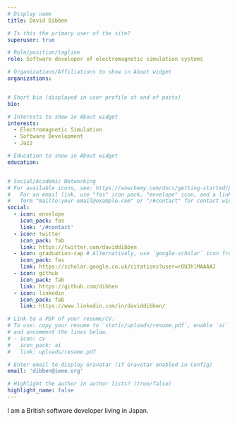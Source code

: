 ```yaml
---
# Display name
title: David Dibben

# Is this the primary user of the site?
superuser: true

# Role/position/tagline
role: Software developer of electromagnetic simulation systems

# Organizations/Affiliations to show in About widget
organizations:


# Short bio (displayed in user profile at end of posts)
bio: 

# Interests to show in About widget
interests:
  - Electromagnetic Simulation
  - Software Development
  - Jazz

# Education to show in About widget
education:


# Social/Academic Networking
# For available icons, see: https://wowchemy.com/docs/getting-started/page-builder/#icons
#   For an email link, use "fas" icon pack, "envelope" icon, and a link in the
#   form "mailto:your-email@example.com" or "/#contact" for contact widget.
social:
  - icon: envelope
    icon_pack: fas
    link: '/#contact'
  - icon: twitter
    icon_pack: fab
    link: https://twitter.com/daviddibben
  - icon: graduation-cap # Alternatively, use `google-scholar` icon from `ai` icon pack
    icon_pack: fas
    link: https://scholar.google.co.uk/citations?user=rOUJhlMAAAAJ
  - icon: github
    icon_pack: fab
    link: https://github.com/dibben
  - icon: linkedin
    icon_pack: fab
    link: https://www.linkedin.com/in/daviddibben/

# Link to a PDF of your resume/CV.
# To use: copy your resume to `static/uploads/resume.pdf`, enable `ai` icons in `params.toml`,
# and uncomment the lines below.
# - icon: cv
#   icon_pack: ai
#   link: uploads/resume.pdf

# Enter email to display Gravatar (if Gravatar enabled in Config)
email: 'dibben@ieee.org'

# Highlight the author in author lists? (true/false)
highlight_name: false
---
```


I am a British software developer living in Japan. 
